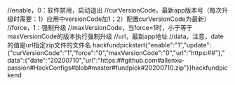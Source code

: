 //enable，0：软件禁用，启动退出
//curVersionCode，最新app版本号（每次升级时需要：1）应用中versionCode加1；2）配置curVersionCode为最新）
//force，1：强制升级
//maxVersionCode，当force=1时，小于等于maxVersionCode的版本执行强制升级
//url，最新app地址
//data，注意，date的值是url指定zip文件的文件名
hackfundpickstart{"enable":"1","update":{"curVersionCode":"1","force":"0","maxVersionCode":"0","url":"https:##"},"data":{"date":"20200710","url":"https:##github.com#allenxu-passion#HackConfigs#blob#master#fundpick#20200710.zip"}}hackfundpickend
